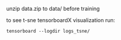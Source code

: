 unzip data.zip to data/ before training

to see t-sne tensorboardX visualization run:

 ```tensorboard --logdir logs_tsne/```